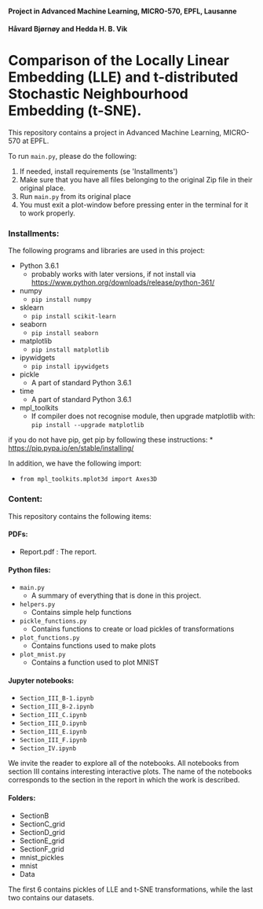 #### Project in Advanced Machine Learning, MICRO-570, EPFL, Lausanne
#### Håvard Bjørnøy and Hedda H. B. Vik

# Comparison of the Locally Linear Embedding (LLE) and t-distributed Stochastic Neighbourhood Embedding (t-SNE). 
This repository contains a project in Advanced Machine Learning, MICRO-570 at EPFL. 

To run ``main.py``, please do the following: 
1. If needed, install requirements (se 'Installments')
2. Make sure that you have all files belonging to the original Zip file in their original place. 
3. Run ``main.py`` from its original place
4. You must exit a plot-window before pressing enter in the terminal for it to work properly.


### Installments: 
The following programs and libraries are used in this project: 
- Python 3.6.1
	* probably works with later versions, if not install via https://www.python.org/downloads/release/python-361/
- numpy
	* ``pip install numpy``
- sklearn
	* ``pip install scikit-learn``
- seaborn
	* ``pip install seaborn``
- matplotlib
	* ``pip install matplotlib``
- ipywidgets
	* ``pip install ipywidgets``
- pickle
	* A part of standard Python 3.6.1
- time 
	* A part of standard Python 3.6.1
- mpl_toolkits
	* If compiler does not recognise module, then upgrade matplotlib with: ``pip install --upgrade matplotlib``

if you do not have pip, get pip by following these instructions:
	* https://pip.pypa.io/en/stable/installing/

In addition, we have the following import: 
- ``from mpl_toolkits.mplot3d import Axes3D``


### Content: 
This repository contains the following items: 
#### PDFs:
- Report.pdf : The report. 
#### Python files: 
- ``main.py``
	* A summary of everything that is done in this project. 
- ``helpers.py``
	* Contains simple help functions
- ``pickle_functions.py``
	* Contains functions to create or load pickles of transformations
- ``plot_functions.py``
	* Contains functions used to make plots
- ``plot_mnist.py``
	* Contains a function used to plot MNIST
	
#### Jupyter notebooks: 
- ``Section_III_B-1.ipynb``
- ``Section_III_B-2.ipynb``
- ``Section_III_C.ipynb``
- ``Section_III_D.ipynb``
- ``Section_III_E.ipynb``
- ``Section_III_F.ipynb``
- ``Section_IV.ipynb``

We invite the reader to explore all of the notebooks. All notebooks from section III contains interesting interactive plots. The name of the notebooks corresponds to the section in the report in which the work is described. 

#### Folders:
- SectionB
- SectionC_grid
- SectionD_grid
- SectionE_grid
- SectionF_grid
- mnist_pickles
- mnist
- Data

The first 6 contains pickles of LLE and t-SNE transformations, while the last two contains our datasets. 
